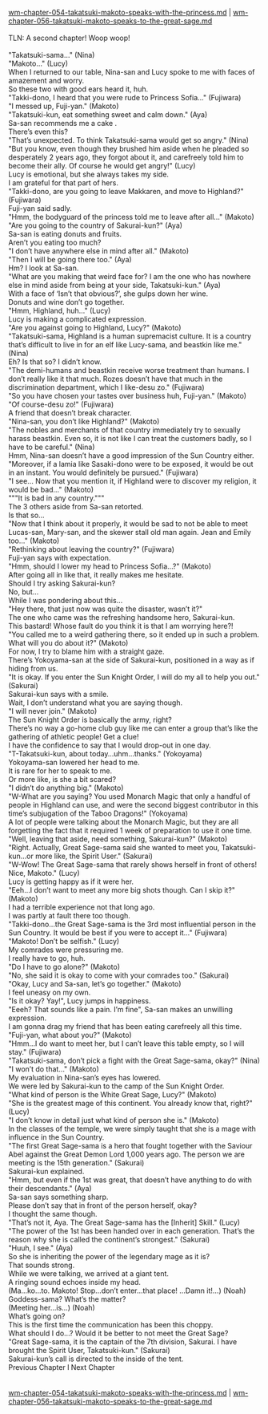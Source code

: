 [wm-chapter-054-takatsuki-makoto-speaks-with-the-princess.md](./wm-chapter-054-takatsuki-makoto-speaks-with-the-princess.md) | [wm-chapter-056-takatsuki-makoto-speaks-to-the-great-sage.md](./wm-chapter-056-takatsuki-makoto-speaks-to-the-great-sage.md) <br/>
<br/>
TLN: A second chapter! Woop woop!<br/>
<br/>
"Takatsuki-sama…" (Nina)<br/>
"Makoto…" (Lucy)<br/>
When I returned to our table, Nina-san and Lucy spoke to me with faces of amazement and worry.<br/>
So these two with good ears heard it, huh.<br/>
"Takki-dono, I heard that you were rude to Princess Sofia…" (Fujiwara)<br/>
"I messed up, Fuji-yan." (Makoto)<br/>
"Takatsuki-kun, eat something sweet and calm down." (Aya)<br/>
Sa-san recommends me a cake <snicker>. <br/>
There’s even this?<br/>
"That’s unexpected. To think Takatsuki-sama would get so angry." (Nina)<br/>
"But you know, even though they brushed him aside when he pleaded so desperately 2 years ago, they forgot about it, and carefreely told him to become their ally. Of course he would get angry!" (Lucy)<br/>
Lucy is emotional, but she always takes my side.<br/>
I am grateful for that part of hers.<br/>
"Takki-dono, are you going to leave Makkaren, and move to Highland?" (Fujiwara)<br/>
Fuji-yan said sadly. <br/>
"Hmm, the bodyguard of the princess told me to leave after all…" (Makoto)<br/>
"Are you going to the country of Sakurai-kun?" (Aya)<br/>
Sa-san is eating donuts and fruits.<br/>
Aren’t you eating too much?<br/>
"I don’t have anywhere else in mind after all." (Makoto)<br/>
"Then I will be going there too." (Aya)<br/>
Hm? I look at Sa-san.<br/>
"What are you making that weird face for? I am the one who has nowhere else in mind aside from being at your side, Takatsuki-kun." (Aya)<br/>
With a face of ‘Isn’t that obvious?’, she gulps down her wine.<br/>
Donuts and wine don’t go together.<br/>
"Hmm, Highland, huh…" (Lucy)<br/>
Lucy is making a complicated expression.<br/>
"Are you against going to Highland, Lucy?" (Makoto)<br/>
"Takatsuki-sama, Highland is a human supremacist culture. It is a country that’s difficult to live in for an elf like Lucy-sama, and beastkin like me." (Nina)<br/>
Eh? Is that so? I didn’t know.<br/>
"The demi-humans and beastkin receive worse treatment than humans. I don’t really like it that much. Rozes doesn’t have that much in the discrimination department, which I like-desu zo." (Fujiwara)<br/>
"So you have chosen your tastes over business huh, Fuji-yan." (Makoto)<br/>
"Of course-desu zo!" (Fujiwara)<br/>
A friend that doesn’t break character.<br/>
"Nina-san, you don’t like Highland?" (Makoto)<br/>
"The nobles and merchants of that country immediately try to sexually harass beastkin. Even so, it is not like I can treat the customers badly, so I have to be careful." (Nina)<br/>
Hmm, Nina-san doesn’t have a good impression of the Sun Country either.<br/>
"Moreover, if a lamia like Sasaki-dono were to be exposed, it would be out in an instant. You would definitely be pursued." (Fujiwara)<br/>
"I see… Now that you mention it, if Highland were to discover my religion, it would be bad…" (Makoto)<br/>
"""It is bad in any country.""" <br/>
The 3 others aside from Sa-san retorted.<br/>
Is that so…<br/>
"Now that I think about it properly, it would be sad to not be able to meet Lucas-san, Mary-san, and the skewer stall old man again. Jean and Emily too…" (Makoto)<br/>
"Rethinking about leaving the country?" (Fujiwara)<br/>
Fuji-yan says with expectation.<br/>
"Hmm, should I lower my head to Princess Sofia…?" (Makoto)<br/>
After going all in like that, it really makes me hesitate.<br/>
Should I try asking Sakurai-kun? <br/>
No, but…<br/>
While I was pondering about this…<br/>
"Hey there, that just now was quite the disaster, wasn’t it?" <br/>
The one who came was the refreshing handsome hero, Sakurai-kun.<br/>
This bastard! Whose fault do you think it is that I am worrying here?! <br/>
"You called me to a weird gathering there, so it ended up in such a problem. What will you do about it?" (Makoto)<br/>
For now, I try to blame him with a straight gaze.<br/>
There’s Yokoyama-san at the side of Sakurai-kun, positioned in a way as if hiding from us.<br/>
"It is okay. If you enter the Sun Knight Order, I will do my all to help you out." (Sakurai)<br/>
Sakurai-kun says with a smile.<br/>
Wait, I don’t understand what you are saying though.<br/>
"I will never join." (Makoto)<br/>
The Sun Knight Order is basically the army, right?<br/>
There’s no way a go-home club guy like me can enter a group that’s like the gathering of athletic people! Get a clue!<br/>
I have the confidence to say that I would drop-out in one day. <br/>
"T-Takatsuki-kun, about today…uhm…thanks." (Yokoyama)<br/>
Yokoyama-san lowered her head to me.<br/>
It is rare for her to speak to me.<br/>
Or more like, is she a bit scared?<br/>
"I didn’t do anything big." (Makoto)<br/>
"W-What are you saying? You used Monarch Magic that only a handful of people in Highland can use, and were the second biggest contributor in this time’s subjugation of the Taboo Dragons!" (Yokoyama)<br/>
A lot of people were talking about the Monarch Magic, but they are all forgetting the fact that it required 1 week of preparation to use it one time.<br/>
"Well, leaving that aside, need something, Sakurai-kun?" (Makoto)<br/>
"Right. Actually, Great Sage-sama said she wanted to meet you, Takatsuki-kun…or more like, the Spirit User." (Sakurai)<br/>
"W-Wow! The Great Sage-sama that rarely shows herself in front of others! Nice, Makoto." (Lucy)<br/>
Lucy is getting happy as if it were her.<br/>
"Eeh…I don’t want to meet any more big shots though. Can I skip it?" (Makoto)<br/>
I had a terrible experience not that long ago. <br/>
I was partly at fault there too though.<br/>
"Takki-dono…the Great Sage-sama is the 3rd most influential person in the Sun Country. It would be best if you were to accept it…" (Fujiwara)<br/>
"Makoto! Don’t be selfish." (Lucy)<br/>
My comrades were pressuring me.<br/>
I really have to go, huh.<br/>
"Do I have to go alone?" (Makoto)<br/>
"No, she said it is okay to come with your comrades too." (Sakurai)<br/>
"Okay, Lucy and Sa-san, let’s go together." (Makoto)<br/>
I feel uneasy on my own.<br/>
"Is it okay? Yay!", Lucy jumps in happiness.<br/>
"Eeeh? That sounds like a pain. I’m fine", Sa-san makes an unwilling expression.<br/>
I am gonna drag my friend that has been eating carefreely all this time.<br/>
"Fuji-yan, what about you?" (Makoto)<br/>
"Hmm…I do want to meet her, but I can’t leave this table empty, so I will stay." (Fujiwara)<br/>
"Takatsuki-sama, don’t pick a fight with the Great Sage-sama, okay?" (Nina)<br/>
"I won’t do that…" (Makoto)<br/>
My evaluation in Nina-san’s eyes has lowered.<br/>
We were led by Sakurai-kun to the camp of the Sun Knight Order.<br/>
"What kind of person is the White Great Sage, Lucy?" (Makoto)<br/>
"She is the greatest mage of this continent. You already know that, right?" (Lucy)<br/>
"I don’t know in detail just what kind of person she is." (Makoto)<br/>
In the classes of the temple, we were simply taught that she is a mage with influence in the Sun Country.<br/>
"The first Great Sage-sama is a hero that fought together with the Saviour Abel against the Great Demon Lord 1,000 years ago. The person we are meeting is the 15th generation." (Sakurai)<br/>
Sakurai-kun explained.<br/>
"Hmm, but even if the 1st was great, that doesn’t have anything to do with their descendants." (Aya)<br/>
Sa-san says something sharp.<br/>
Please don’t say that in front of the person herself, okay? <br/>
I thought the same though.<br/>
"That’s not it, Aya. The Great Sage-sama has the [Inherit] Skill." (Lucy)<br/>
"The power of the 1st has been handed over in each generation. That’s the reason why she is called the continent’s strongest." (Sakurai)<br/>
"Huuh, I see." (Aya)<br/>
So she is inheriting the power of the legendary mage as it is?<br/>
That sounds strong.<br/>
While we were talking, we arrived at a giant tent.<br/>
A ringing sound echoes inside my head.<br/>
(Ma…ko…to. Makoto! Stop…don’t enter…that place! …Damn it!…) (Noah)<br/>
Goddess-sama? What’s the matter?<br/>
(Meeting her…is…) (Noah)<br/>
What’s going on?<br/>
This is the first time the communication has been this choppy.<br/>
What should I do…? Would it be better to not meet the Great Sage?<br/>
"Great Sage-sama, it is the captain of the 7th division, Sakurai. I have brought the Spirit User, Takatsuki-kun." (Sakurai)<br/>
Sakurai-kun’s call is directed to the inside of the tent.<br/>
Previous Chapter l Next Chapter<br/>
<br/> <br/>
[wm-chapter-054-takatsuki-makoto-speaks-with-the-princess.md](./wm-chapter-054-takatsuki-makoto-speaks-with-the-princess.md) | [wm-chapter-056-takatsuki-makoto-speaks-to-the-great-sage.md](./wm-chapter-056-takatsuki-makoto-speaks-to-the-great-sage.md) <br/>
